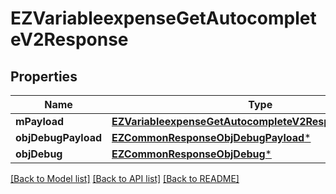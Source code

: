 # EZVariableexpenseGetAutocompleteV2Response

## Properties
Name | Type | Description | Notes
------------ | ------------- | ------------- | -------------
**mPayload** | [**EZVariableexpenseGetAutocompleteV2ResponseMPayload***](EZVariableexpenseGetAutocompleteV2ResponseMPayload.md) |  | 
**objDebugPayload** | [**EZCommonResponseObjDebugPayload***](EZCommonResponseObjDebugPayload.md) |  | [optional] 
**objDebug** | [**EZCommonResponseObjDebug***](EZCommonResponseObjDebug.md) |  | [optional] 

[[Back to Model list]](../README.md#documentation-for-models) [[Back to API list]](../README.md#documentation-for-api-endpoints) [[Back to README]](../README.md)


